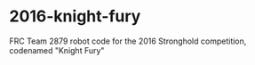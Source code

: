 # 2016-knight-fury
FRC Team 2879 robot code for the 2016 Stronghold competition, codenamed "Knight Fury"
